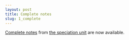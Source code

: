 ```yaml
---
layout: post
title: Complete notes
slug: 1_complete
---
```


[Complete notes](/materials/speciation.complete.pdf) from [the speciation unit](/speciation.html) are now available. 

